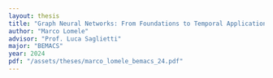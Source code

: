 ```yaml
---
layout: thesis
title: "Graph Neural Networks: From Foundations to Temporal Applications"
author: "Marco Lomele"
advisor: "Prof. Luca Saglietti"
major: "BEMACS"
year: 2024
pdf: "/assets/theses/marco_lomele_bemacs_24.pdf"
---
```

